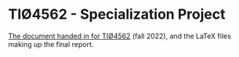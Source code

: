 # TIØ4562 - Specialization Project

[The document handed in for TIØ4562](TIØ4562%20-%20Specialization%20Project%20-%20The%20how%20and%20why%20of%20responsible%20artificial%20intelligence.pdf) (fall 2022), and the LaTeX files making up the final report.
